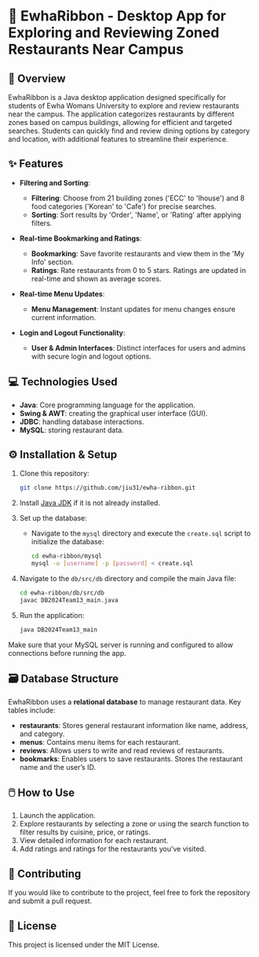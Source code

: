 # 🎀 EwhaRibbon - Desktop App for Exploring and Reviewing Zoned Restaurants Near Campus

## 📖 Overview
EwhaRibbon is a Java desktop application designed specifically for students of Ewha Womans University to explore and review restaurants near the campus. The application categorizes restaurants by different zones based on campus buildings, allowing for efficient and targeted searches. Students can quickly find and review dining options by category and location, with additional features to streamline their experience.

## ✨ Features
- **Filtering and Sorting**:
  - **Filtering**: Choose from 21 building zones ('ECC' to 'Ihouse') and 8 food categories ('Korean' to 'Cafe') for precise searches.
  - **Sorting**: Sort results by 'Order', 'Name', or 'Rating' after applying filters.

- **Real-time Bookmarking and Ratings**:
  - **Bookmarking**: Save favorite restaurants and view them in the 'My Info' section.
  - **Ratings**: Rate restaurants from 0 to 5 stars. Ratings are updated in real-time and shown as average scores.

- **Real-time Menu Updates**:
  - **Menu Management**: Instant updates for menu changes ensure current information.

- **Login and Logout Functionality**:
  - **User & Admin Interfaces**: Distinct interfaces for users and admins with secure login and logout options.

## 💻 Technologies Used
- **Java**: Core programming language for the application.
- **Swing & AWT**: creating the graphical user interface (GUI).
- **JDBC**: handling database interactions.
- **MySQL**: storing restaurant data.

## ⚙️ Installation & Setup

1. Clone this repository:
    ```bash
    git clone https://github.com/jiu31/ewha-ribbon.git
    ```

2. Install [Java JDK](https://www.oracle.com/java/technologies/javase-downloads.html) if it is not already installed.

3. Set up the database:
   - Navigate to the `mysql` directory and execute the `create.sql` script to initialize the database:
     ```bash
     cd ewha-ribbon/mysql
     mysql -u [username] -p [password] < create.sql
     ```

4. Navigate to the `db/src/db` directory and compile the main Java file:
    ```bash
    cd ewha-ribbon/db/src/db
    javac DB2024Team13_main.java
    ```

5. Run the application:
    ```bash
    java DB2024Team13_main
    ```

Make sure that your MySQL server is running and configured to allow connections before running the app.

## 🗃️ Database Structure
EwhaRibbon uses a **relational database** to manage restaurant data. Key tables include:

- **restaurants**: Stores general restaurant information like name, address, and category.
- **menus**: Contains menu items for each restaurant.
- **reviews**: Allows users to write and read reviews of restaurants.
- **bookmarks**: Enables users to save restaurants. Stores the restaurant name and the user’s ID.

## 🖱️ How to Use
1. Launch the application.
2. Explore restaurants by selecting a zone or using the search function to filter results by cuisine, price, or ratings.
3. View detailed information for each restaurant.
4. Add ratings and ratings for the restaurants you’ve visited.

## 🤝 Contributing
If you would like to contribute to the project, feel free to fork the repository and submit a pull request.

## 📄 License
This project is licensed under the MIT License.
